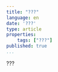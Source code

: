 ```yaml
---
title: "???"
language: en
date: '???'
type: article
properties:
    tags: ["???"]
published: true
...
```

???